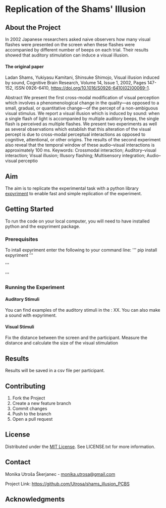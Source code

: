 # Replication of the Shams' Illusion

## About the Project

In 2002 Japanese researchers asked naive observers how many visual 
flashes were presented on the screen when these flashes 
were accompanied by different number of beeps on each
trial. Their results showed that auditory stimulation 
can induce a visual illusion.

#### The original paper
Ladan Shams, Yukiyasu Kamitani, Shinsuke Shimojo, Visual illusion induced by sound, Cognitive Brain Research, Volume 14, Issue 1,
2002, Pages 147-152, ISSN 0926-6410, https://doi.org/10.1016/S0926-6410(02)00069-1.

Abstract
We present the first cross-modal modification of visual perception which involves a phenomenological change in the quality—as opposed to a small, gradual, or quantitative change—of the percept of a non-ambiguous visual stimulus. We report a visual illusion which is induced by sound: when a single flash of light is accompanied by multiple auditory beeps, the single flash is perceived as multiple flashes. We present two experiments as well as several observations which establish that this alteration of the visual percept is due to cross-modal perceptual interactions as opposed to cognitive, attentional, or other origins. The results of the second experiment also reveal that the temporal window of these audio–visual interactions is approximately 100 ms.
Keywords: Crossmodal interaction; Auditory–visual interaction; Visual illusion; Illusory flashing; Multisensory integration; Audio–visual perceptio

## Aim

The aim is to replicate the experimental task with a python library [expyriment](https://expyriment.org/) to enable fast and simple replication of the experiment.

## Getting Started
To run the code on your local computer, you will need to have installed python and the expyriment package.

### Prerequisites

To intall expyriment enter the following to your command line:
'''
pip install expyriment
'''

'''

'''

### Running the Experiment

#### Auditory Stimuli
You can find examples of the auditory stimuli in the : XX.
You can also make a sound with expyriment. 

#### Visual Stimuli
Fix the distance between the screen and the participant.
Measure the distance and calculate the size of the visual stimulation

## Results
Results will be saved in a csv file per participant.

## Contributing
1. Fork the Project
2. Create a new feature branch
3. Commit changes
4. Push to the branch
5. Open a pull request

## License
Distributed under the [MIT License](https://choosealicense.com/licenses/mit/). See LICENSE.txt for more information.

## Contact
Monika Utroša Škerjanec - monika.utrosa@gmail.com

Project Link: https://github.com/Utrosa/shams_illusion_PCBS

## Acknowledgments

